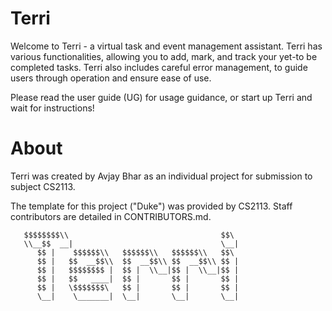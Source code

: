 # Terri
Welcome to Terri - a virtual task and event management assistant. Terri has various functionalities, allowing you to add, mark, and track your yet-to be completed tasks. Terri also includes careful error management, to guide users through operation and ensure ease of use.

Please read the user guide (UG) for usage guidance, or start up Terri and wait for instructions!

# About
Terri was created by Avjay Bhar as an individual project for submission to subject CS2113.  

The template for this project ("Duke") was provided by CS2113. Staff contributors are detailed in CONTRIBUTORS.md.
```
   $$$$$$$$\\                                  $$\
   \\__$$  __|                                 \__|
      $$ |    $$$$$$\\   $$$$$$\\   $$$$$$\\   $$\
      $$ |   $$  __$$\\  $$  __$$\\ $$  __$$\\ $$ |
      $$ |   $$$$$$$$ |  $$ |  \\__|$$ |  \\__|$$ |
      $$ |   $$   ____|  $$ |       $$ |       $$ |
      $$ |   \$$$$$$$\   $$ |       $$ |       $$ |
      \__|    \_______|  \__|       \__|       \__|
```